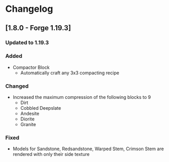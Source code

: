 # Changelog

## [1.8.0 - Forge 1.19.3]

### Updated to 1.19.3

### Added
- Compactor Block
  - Automatically craft any 3x3 compacting recipe

### Changed
- Increased the maximum compression of the following blocks to 9
  - Dirt
  - Cobbled Deepslate
  - Andesite
  - Diorite
  - Granite

### Fixed
- Models for Sandstone, Redsandstone, Warped Stem, Crimson Stem are rendered with only their side texture